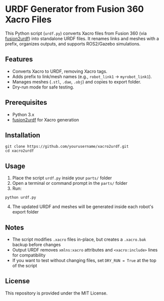 # URDF Generator from Fusion 360 Xacro Files

This Python script (`urdf.py`) converts Xacro files from Fusion 360 (via [fusion2urdf](https://github.com/syuntoku14/fusion2urdf)) into standalone URDF files. It renames links and meshes with a prefix, organizes outputs, and supports ROS2/Gazebo simulations.

## Features
- Converts Xacro to URDF, removing Xacro tags.
- Adds prefix to link/mesh names (e.g., `robot_link1` → `myrobot_link1`).
- Manages meshes (`.stl`, `.dae`, `.obj`) and copies to export folder.
- Dry-run mode for safe testing.

## Prerequisites
- Python 3.x
- [fusion2urdf](https://github.com/syuntoku14/fusion2urdf) for Xacro generation

## Installation
```
git clone https://github.com/yourusername/xacro2urdf.git
cd xacro2urdf
```
## Usage
1. Place the script `urdf.py` inside your `parts/` folder  
2. Open a terminal or command prompt in the `parts/` folder  
3. Run:
```
python urdf.py
```
4. The updated URDF and meshes will be generated inside each robot's export folder

## Notes
- The script modifies `.xacro` files in-place, but creates a `.xacro.bak` backup before changes  
- Output URDF removes `xmlns:xacro` attributes and `<xacro:include>` lines for compatibility  
- If you want to test without changing files, set `DRY_RUN = True` at the top of the script

## License
This repository is provided under the MIT License.
